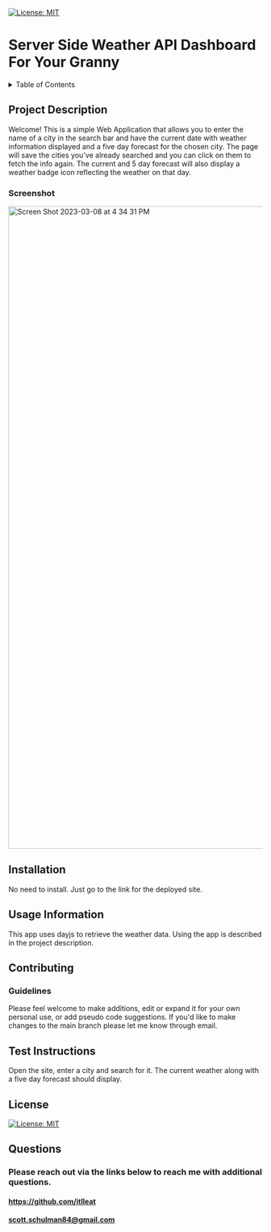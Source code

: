[![License: MIT](https://img.shields.io/badge/License-MIT-blue.svg)](https://opensource.org/licenses/MIT "Click to view the MIT License on opensource.org")

# Server Side Weather API Dashboard For Your Granny

<details>
  <summary>Table of Contents</summary>
  <ol>
  <li><a href="#project-description">Project Description</a></li>
  <li><a href="#installation">Installation</a></li>
    <li><a href="#usage-information">Usage</a></li>
    <li><a href="#contributing">Contributing</a></li>
    <li><a href="#test-instructions">Testing</a></li>
    <li><a href="#license">License</a></li>
    <li><a href="#questions">Questions</a></li>
  </ol>
</details>

## Project Description
 
Welcome! This is a simple Web Application that allows you to enter the name of a city in the search bar and have the current date with weather information displayed and a five day forecast for the chosen city. The page will save the cities you've already searched and you can click on them to fetch the info again. The current and 5 day forecast will also display a weather badge icon reflecting the weather on that day. 

### Screenshot

<img width="1274" alt="Screen Shot 2023-03-08 at 4 34 31 PM" src="https://user-images.githubusercontent.com/118778670/223879464-c0f483e3-54d7-4d59-b9e8-7c2c9df7950d.png">

## Installation

No need to install. Just go to the link for the deployed site.


## Usage Information

This app uses dayjs to retrieve the weather data. Using the app is described in the project description.

## Contributing

### Guidelines

Please feel welcome to make additions, edit or expand it for your own personal use, or add pseudo code suggestions. If you'd like to make changes to the main branch please let me know through email.

## Test Instructions

Open the site, enter a city and search for it. The current weather along with a five day forecast should display. 

## License

[![License: MIT](https://img.shields.io/badge/License-MIT-blue.svg)](https://opensource.org/licenses/MIT "Click to view the MIT License on opensource.org")

## Questions

### Please reach out via the links below to reach me with additional questions.

#### https://github.com/itlleat

#### scott.schulman84@gmail.com
